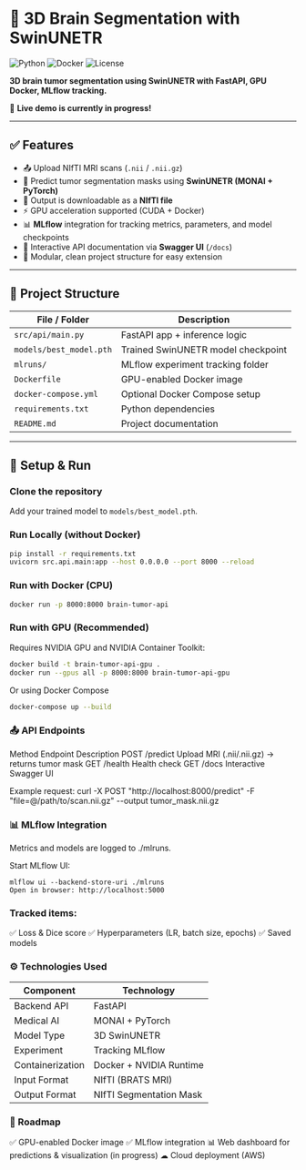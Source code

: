 # 🧠 3D Brain Segmentation with SwinUNETR  
![Python](https://img.shields.io/badge/Python-3.10-blue) ![Docker](https://img.shields.io/badge/Docker-GPU-green) ![License](https://img.shields.io/badge/License-MIT-orange)  

**3D brain tumor segmentation using SwinUNETR with FastAPI, GPU Docker, MLflow tracking.**  

🚧 **Live demo is currently in progress!**

---

## ✅ Features

- 📤 Upload NIfTI MRI scans (`.nii` / `.nii.gz`)  
- 🧠 Predict tumor segmentation masks using **SwinUNETR (MONAI + PyTorch)**  
- 📁 Output is downloadable as a **NIfTI file**  
- ⚡ GPU acceleration supported (CUDA + Docker)  
- 📊 **MLflow** integration for tracking metrics, parameters, and model checkpoints  
- 📝 Interactive API documentation via **Swagger UI** (`/docs`)  
- 🧱 Modular, clean project structure for easy extension  

---

## 📁 Project Structure

| File / Folder | Description |
|---------------|-------------|
| `src/api/main.py` | FastAPI app + inference logic |
| `models/best_model.pth` | Trained SwinUNETR model checkpoint |
| `mlruns/` | MLflow experiment tracking folder |
| `Dockerfile` | GPU-enabled Docker image |
| `docker-compose.yml` | Optional Docker Compose setup |
| `requirements.txt` | Python dependencies |
| `README.md` | Project documentation |

---

## 🚀 Setup & Run

### Clone the repository  
Add your trained model to `models/best_model.pth`.

### Run Locally (without Docker)
```bash
pip install -r requirements.txt
uvicorn src.api.main:app --host 0.0.0.0 --port 8000 --reload
```

### Run with Docker (CPU)
``` bash docker build -t brain-tumor-api .
docker run -p 8000:8000 brain-tumor-api
```

### Run with GPU (Recommended)
Requires NVIDIA GPU and NVIDIA Container Toolkit:
``` bash
docker build -t brain-tumor-api-gpu .
docker run --gpus all -p 8000:8000 brain-tumor-api-gpu
```
Or using Docker Compose
``` bash
docker-compose up --build
```

### 📤 API Endpoints
Method	Endpoint	Description
POST	/predict	Upload MRI (.nii/.nii.gz) → returns tumor mask
GET	/health	Health check
GET	/docs	Interactive Swagger UI

Example request:
curl -X POST "http://localhost:8000/predict" -F "file=@/path/to/scan.nii.gz" --output tumor_mask.nii.gz

### 📊 MLflow Integration
Metrics and models are logged to ./mlruns.

Start MLflow UI:
```
mlflow ui --backend-store-uri ./mlruns
Open in browser: http://localhost:5000
```

### Tracked items:

✅ Loss & Dice score
✅ Hyperparameters (LR, batch size, epochs)
✅ Saved models

### ⚙ Technologies Used

| Component |	Technology |
|---------------|-------------|
| Backend API |	FastAPI |
| Medical AI |	MONAI + PyTorch |
| Model Type |	3D SwinUNETR |
| Experiment | Tracking	MLflow |
| Containerization |	Docker + NVIDIA Runtime |
| Input Format |	NIfTI (BRATS MRI) |
| Output Format |	NIfTI Segmentation Mask |

### 🔄 Roadmap

✅ GPU-enabled Docker image
✅ MLflow integration
📊 Web dashboard for predictions & visualization (in progress)
☁ Cloud deployment (AWS)
